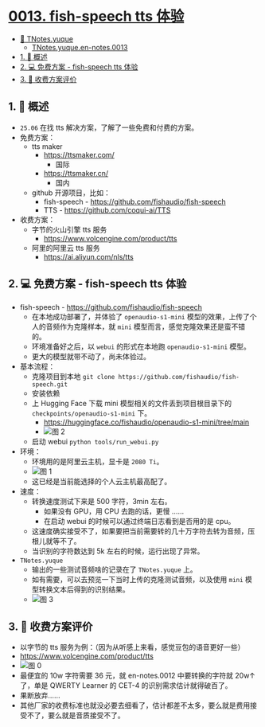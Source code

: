 # [0013. fish-speech tts 体验](https://github.com/Tdahuyou/TNotes.en-notes/tree/main/notes/0013.%20fish-speech%20tts%20%E4%BD%93%E9%AA%8C)

<!-- region:toc -->

- [📂 TNotes.yuque](https://www.yuque.com/tdahuyou/tnotes.yuque/)
  - [TNotes.yuque.en-notes.0013](https://www.yuque.com/tdahuyou/tnotes.yuque/en-notes.0013)
- [1. 📝 概述](#1--概述)
- [2. 💻 免费方案 - fish-speech tts 体验](#2--免费方案---fish-speech-tts-体验)
- [3. 📒 收费方案评价](#3--收费方案评价)

<!-- endregion:toc -->

## 1. 📝 概述

- `25.06` 在找 tts 解决方案，了解了一些免费和付费的方案。
- 免费方案：
  - tts maker
    - https://ttsmaker.com/
      - 国际
    - https://ttsmaker.cn/
      - 国内
  - github 开源项目，比如：
    - fish-speech - https://github.com/fishaudio/fish-speech
    - TTS - https://github.com/coqui-ai/TTS
- 收费方案：
  - 字节的火山引擎 tts 服务
    - https://www.volcengine.com/product/tts
  - 阿里的阿里云 tts 服务
    - https://ai.aliyun.com/nls/tts

## 2. 💻 免费方案 - fish-speech tts 体验

- fish-speech - https://github.com/fishaudio/fish-speech
  - 在本地成功部署了，并体验了 `openaudio-s1-mini` 模型的效果，上传了个人的音频作为克隆样本，就 `mini` 模型而言，感觉克隆效果还是蛮不错的。
  - 环境准备好之后，以 `webui` 的形式在本地跑 `openaudio-s1-mini` 模型。
  - 更大的模型就带不动了，尚未体验过。
- 基本流程：
  - 克隆项目到本地 `git clone https://github.com/fishaudio/fish-speech.git`
  - 安装依赖
  - 上 Hugging Face 下载 mini 模型相关的文件丢到项目根目录下的 `checkpoints/openaudio-s1-mini` 下。
    - https://huggingface.co/fishaudio/openaudio-s1-mini/tree/main
    - ![图 2](https://cdn.jsdelivr.net/gh/Tdahuyou/imgs@main/2025-06-08-19-18-36.png)
  - 启动 webui `python tools/run_webui.py`
- 环境：
  - 环境用的是阿里云主机，显卡是 `2080 Ti`。
  - ![图 1](https://cdn.jsdelivr.net/gh/Tdahuyou/imgs@main/2025-06-08-19-07-09.png)
  - 这已经是当前能选择的个人云主机最高配了。
- 速度：
  - 转换速度测试下来是 500 字符，3min 左右。
    - 如果没有 GPU，用 CPU 去跑的话，更慢 ……
    - 在启动 webui 的时候可以通过终端日志看到是否用的是 cpu。
  - 这速度确实接受不了，如果要把当前需要转的几十万字符去转为音频，压根儿就等不了。
  - 当识别的字符数达到 5k 左右的时候，运行出现了异常。
- `TNotes.yuque`
  - 输出的一些测试音频啥的记录在了 `TNotes.yuque` 上。
  - 如有需要，可以去预览一下当时上传的克隆测试音频，以及使用 `mini` 模型转换文本后得到的识别结果。
  - ![图 3](https://cdn.jsdelivr.net/gh/Tdahuyou/imgs@main/2025-06-08-19-22-19.png)

## 3. 📒 收费方案评价

- 以字节的 tts 服务为例：（因为从听感上来看，感觉豆包的语音更好一些）
- https://www.volcengine.com/product/tts
- ![图 0](https://cdn.jsdelivr.net/gh/Tdahuyou/imgs@main/2025-06-08-18-57-33.png)
- 最便宜的 10w 字符需要 36 元，就 en-notes.0012 中要转换的字符就 20w↑ 了，单是 QWERTY Learner 的 CET-4 的识别需求估计就得破百了。
- 果断放弃……
- 其他厂家的收费标准也就没必要去细看了，估计都差不太多，要么就是费用接受不了，要么就是音质接受不了。
